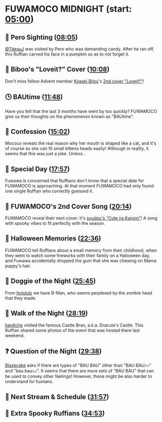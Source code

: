 # FUWAMOCO MIDNIGHT (start: [05:00](https://youtu.be/f6Xtez79CNs?t=05m00s))

## 👀 Pero Sighting ([08:05](https://youtu.be/f6Xtez79CNs?t=08m05s))

[@TdesuJ](https://twitter.com/TdesuJ/status/1717024018371432637) was visited by Pero who was demanding candy. After he ran off, this Ruffian carved his face in a pumpkin so as to not forget it.

## 🗿 Biboo's "Loveit?" Cover ([10:08](https://youtu.be/f6Xtez79CNs?t=10m08s))

Don't miss fellow Advent member [Koseki Bijou](https://www.youtube.com/@KosekiBijou)'s [2nd cover "Loveit?"](https://youtu.be/NfhJK602XdE)!

## 🕒 BAUtime ([11:48](https://youtu.be/f6Xtez79CNs?t=11m48s))

Have you felt that the last 3 months have went by too quickly? FUWAMOCO give us their thoughts on the phenomenon known as "BAUtime".

## 🙊 Confession ([15:02](https://youtu.be/f6Xtez79CNs?t=15m02s))

Mococo reveals the real reason why her mouth is shaped like a cat, and it's of course so she can fit small kittens heads easily! Although in reality, it seems that this was just a joke. *Unless…*

## 🎉 Special Day ([17:57](https://youtu.be/f6Xtez79CNs?t=17m57s))

Fuwawa is concerned that Ruffians don't know that a special date for FUWAMOCO is approaching. At that moment FUWAMOCO had only found one single Ruffian who correctly guessed it.

## 🎤 FUWAMOCO's 2nd Cover Song ([20:14](https://youtu.be/f6Xtez79CNs?t=20m14s))

FUWAMOCO reveal their next cover: it's [syudou's "Cute na Kanojo"](https://youtu.be/XYmZUh_YAq0)! A song with spooky vibes to fit perfectly with the season.

## 🎃 Halloween Memories ([22:36](https://youtu.be/f6Xtez79CNs?t=22m36s))

FUWAMOCO tell Ruffians about a small memory from their childhood, when they went to watch some fireworks with their family on a Halloween day, and Fuwawa accidentally dropped the gum that she was chewing on Mama puppy's hair.

## 🐶 Doggie of the Night ([25:45](https://youtu.be/f6Xtez79CNs?t=25m45s))

From [hololulz](https://twitter.com/hololulz/status/1709663409103401263) we have B-Man, who seems perplexed by the zombie head that they made.

## 🚶 Walk of the Night ([28:19](https://youtu.be/f6Xtez79CNs?t=28m19s))

[bardiche](https://twitter.com/katxts/status/1718664352444698747) visited the famous Castle Bran, a.k.a. Dracula's Castle. This Ruffian shared some photos of the event that was hosted there last weekend.

## ❓ Question of the Night ([29:38](https://youtu.be/f6Xtez79CNs?t=29m38s))

[Blazecake](https://twitter.com/Blazecake20/status/1706887023783563752) asks if there are types of "BAU BAU" other than "BAU BAU⤴︎⤴︎" and "bau bau⤵︎⤵︎". It seems that there are more sets of "BAU BAU" that can be used to convey other feelings! However, these might be also harder to understand for humans.

## 📅 Next Stream & Schedule ([31:57](https://youtu.be/f6Xtez79CNs?t=31m57s))

## 🐾 Extra Spooky Ruffians ([34:53](https://youtu.be/f6Xtez79CNs?t=34m53s))
